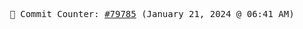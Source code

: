 <p align="center">
    <samp>
        📮 Commit Counter: <a href="https://github.com/Javascript-void0/Javascript-void0/commits/main">#79785</a> (January 21, 2024 @ 06:41 AM)
    </samp>
</p>